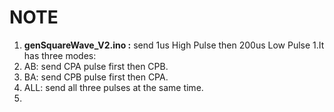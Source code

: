 # NOTE
1. **genSquareWave_V2.ino :**  send 1us High Pulse then 200us Low Pulse
 1.It has three modes:  
  1. AB: send CPA pulse first then CPB.  
  2. BA: send CPB pulse first then CPA.  
  3. ALL: send all three pulses at the same time.  
1. <reserved>
